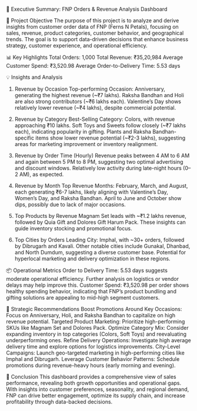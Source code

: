 📝 Executive Summary: FNP Orders & Revenue Analysis Dashboard

📌 Project Objective
The purpose of this project is to analyze and derive insights from customer order data of FNP (Ferns N Petals), focusing on sales, revenue, product categories, customer behavior, and geographical trends. The goal is to support data-driven decisions that enhance business strategy, customer experience, and operational efficiency.

📊 Key Highlights
Total Orders: 1,000
Total Revenue: ₹35,20,984
Average Customer Spend: ₹3,520.98
Average Order-to-Delivery Time: 5.53 days

💡 Insights and Analysis
1. Revenue by Occasion
Top-performing Occasion: Anniversary, generating the highest revenue (~₹7 lakhs).
Raksha Bandhan and Holi are also strong contributors (~₹6 lakhs each).
Valentine’s Day shows relatively lower revenue (~₹4 lakhs), despite commercial potential.

2. Revenue by Category
Best-Selling Category: Colors, with revenue approaching ₹10 lakhs.
Soft Toys and Sweets follow closely (~₹7 lakhs each), indicating popularity in gifting.
Plants and Raksha Bandhan-specific items show lower revenue potential (~₹2-3 lakhs), suggesting areas for marketing improvement or inventory realignment.

3. Revenue by Order Time (Hourly)
Revenue peaks between 4 AM to 6 AM and again between 5 PM to 8 PM, suggesting two optimal advertising and discount windows.
Relatively low activity during late-night hours (0–2 AM), as expected.

4. Revenue by Month
Top Revenue Months: February, March, and August, each generating ₹6-7 lakhs, likely aligning with Valentine’s Day, Women’s Day, and Raksha Bandhan.
April to June and October show dips, possibly due to lack of major occasions.

5. Top Products by Revenue
Magnam Set leads with ~₹1.2 lakhs revenue, followed by Quia Gift and Dolores Gift Harum Pack.
These insights can guide inventory stocking and promotional focus.

6. Top Cities by Orders
Leading City: Imphal, with ~30+ orders, followed by Dibrugarh and Kavali.
Other notable cities include Gunakal, Dhanbad, and North Dumdum, suggesting a diverse customer base.
Potential for hyperlocal marketing and delivery optimization in these regions.

📦 Operational Metrics
Order to Delivery Time: 5.53 days suggests moderate operational efficiency. Further analysis on logistics or vendor delays may help improve this.
Customer Spend: ₹3,520.98 per order shows healthy spending behavior, indicating that FNP’s product bundling and gifting solutions are appealing to mid-high segment customers.

🧭 Strategic Recommendations
Boost Promotions Around Key Occasions: Focus on Anniversary, Holi, and Raksha Bandhan to capitalize on high revenue potential.
Targeted Product Marketing: Prioritize high-performing SKUs like Magnam Set and Dolores Pack.
Optimize Category Mix: Consider expanding inventory in top categories (Colors, Soft Toys) and reevaluating underperforming ones.
Refine Delivery Operations: Investigate high average delivery time and explore options for logistics improvements.
City-Level Campaigns: Launch geo-targeted marketing in high-performing cities like Imphal and Dibrugarh.
Leverage Customer Behavior Patterns: Schedule promotions during revenue-heavy hours (early morning and evening).

📌 Conclusion
This dashboard provides a comprehensive view of sales performance, revealing both growth opportunities and operational gaps. With insights into customer preferences, seasonality, and regional demand, FNP can drive better engagement, optimize its supply chain, and increase profitability through data-backed decisions.

